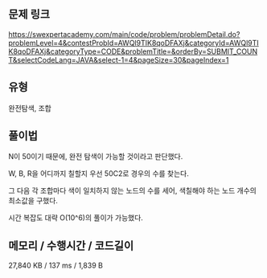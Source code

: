 ## 문제 링크

https://swexpertacademy.com/main/code/problem/problemDetail.do?problemLevel=4&contestProbId=AWQl9TIK8qoDFAXj&categoryId=AWQl9TIK8qoDFAXj&categoryType=CODE&problemTitle=&orderBy=SUBMIT_COUNT&selectCodeLang=JAVA&select-1=4&pageSize=30&pageIndex=1

## 유형

완전탐색, 조합

## 풀이법

N이 50이기 때문에, 완전 탐색이 가능할 것이라고 판단했다.

W, B, R을 어디까지 칠할지 우선 50C2로 경우의 수를 찾는다.

그 다음 각 조합마다 색이 일치하지 않는 노드의 수를 세어, 색칠해야 하는 노드 개수의 최소값을 구했다.

시간 복잡도 대략 O(10^6)의 풀이가 가능했다.

## 메모리 / 수행시간 / 코드길이

27,840 KB / 137 ms / 1,839 B
